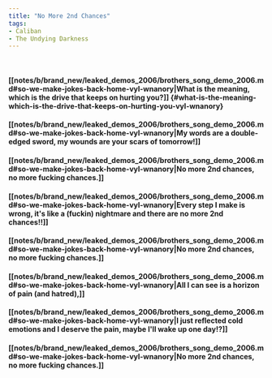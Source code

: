 ```yaml
---
title: "No More 2nd Chances"
tags:
- Caliban
- The Undying Darkness
---
```

&nbsp;
#### [[notes/b/brand_new/leaked_demos_2006/brothers_song_demo_2006.md#so-we-make-jokes-back-home-vyl-wnanory|What is the meaning, which is the drive that keeps on hurting you?]] {#what-is-the-meaning-which-is-the-drive-that-keeps-on-hurting-you-vyl-wnanory}
#### [[notes/b/brand_new/leaked_demos_2006/brothers_song_demo_2006.md#so-we-make-jokes-back-home-vyl-wnanory|My words are a double-edged sword, my wounds are your scars of tomorrow!]]
#### [[notes/b/brand_new/leaked_demos_2006/brothers_song_demo_2006.md#so-we-make-jokes-back-home-vyl-wnanory|No more 2nd chances, no more fucking chances.]]
#### [[notes/b/brand_new/leaked_demos_2006/brothers_song_demo_2006.md#so-we-make-jokes-back-home-vyl-wnanory|Every step I make is wrong, it's like a (fuckin) nightmare and there are no more 2nd chances!!]]
#### [[notes/b/brand_new/leaked_demos_2006/brothers_song_demo_2006.md#so-we-make-jokes-back-home-vyl-wnanory|No more 2nd chances, no more fucking chances.]]
#### [[notes/b/brand_new/leaked_demos_2006/brothers_song_demo_2006.md#so-we-make-jokes-back-home-vyl-wnanory|All I can see is a horizon of pain (and hatred),]]
#### [[notes/b/brand_new/leaked_demos_2006/brothers_song_demo_2006.md#so-we-make-jokes-back-home-vyl-wnanory|I just reflected cold emotions and I deserve the pain, maybe I'll wake up one day!?]]
#### [[notes/b/brand_new/leaked_demos_2006/brothers_song_demo_2006.md#so-we-make-jokes-back-home-vyl-wnanory|No more 2nd chances, no more fucking chances.]]
